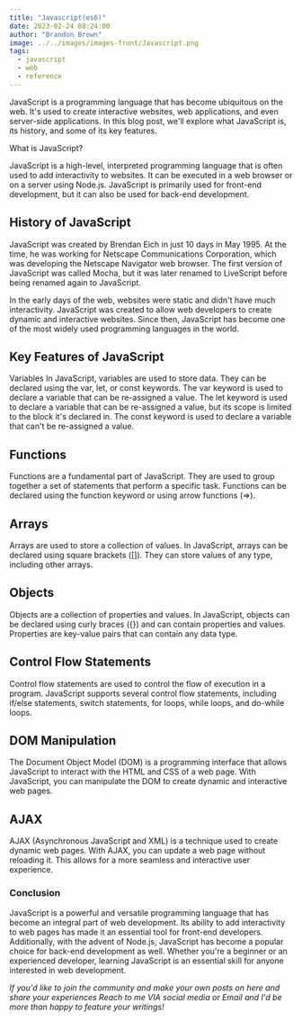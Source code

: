 ```yaml
---
title: "Javascript(es6)"
date: 2023-02-24 08:24:00
author: "Brandon Brown"
image: ../../images/images-front/Javascript.png
tags:
  - javascript
  - web
  - reference
---
```


JavaScript is a programming language that has become ubiquitous on the web. It's used to create interactive websites, web applications, and even server-side applications. In this blog post, we'll explore what JavaScript is, its history, and some of its key features.

What is JavaScript?

JavaScript is a high-level, interpreted programming language that is often used to add interactivity to websites. It can be executed in a web browser or on a server using Node.js. JavaScript is primarily used for front-end development, but it can also be used for back-end development.

## History of JavaScript

JavaScript was created by Brendan Eich in just 10 days in May 1995. At the time, he was working for Netscape Communications Corporation, which was developing the Netscape Navigator web browser. The first version of JavaScript was called Mocha, but it was later renamed to LiveScript before being renamed again to JavaScript.

In the early days of the web, websites were static and didn't have much interactivity. JavaScript was created to allow web developers to create dynamic and interactive websites. Since then, JavaScript has become one of the most widely used programming languages in the world.

## Key Features of JavaScript

Variables
In JavaScript, variables are used to store data. They can be declared using the var, let, or const keywords. The var keyword is used to declare a variable that can be re-assigned a value. The let keyword is used to declare a variable that can be re-assigned a value, but its scope is limited to the block it's declared in. The const keyword is used to declare a variable that can't be re-assigned a value.

## Functions

Functions are a fundamental part of JavaScript. They are used to group together a set of statements that perform a specific task. Functions can be declared using the function keyword or using arrow functions (=>).

## Arrays

Arrays are used to store a collection of values. In JavaScript, arrays can be declared using square brackets ([]). They can store values of any type, including other arrays.

## Objects

Objects are a collection of properties and values. In JavaScript, objects can be declared using curly braces ({}) and can contain properties and values. Properties are key-value pairs that can contain any data type.

## Control Flow Statements

Control flow statements are used to control the flow of execution in a program. JavaScript supports several control flow statements, including if/else statements, switch statements, for loops, while loops, and do-while loops.

## DOM Manipulation

The Document Object Model (DOM) is a programming interface that allows JavaScript to interact with the HTML and CSS of a web page. With JavaScript, you can manipulate the DOM to create dynamic and interactive web pages.

## AJAX

AJAX (Asynchronous JavaScript and XML) is a technique used to create dynamic web pages. With AJAX, you can update a web page without reloading it. This allows for a more seamless and interactive user experience.

### Conclusion

JavaScript is a powerful and versatile programming language that has become an integral part of web development. Its ability to add interactivity to web pages has made it an essential tool for front-end developers. Additionally, with the advent of Node.js, JavaScript has become a popular choice for back-end development as well. Whether you're a beginner or an experienced developer, learning JavaScript is an essential skill for anyone interested in web development.

*If you'd like to join the community and make your own posts on here and share your experiences Reach to me VIA social media or Email and I'd be more than happy to feature your writings!* 